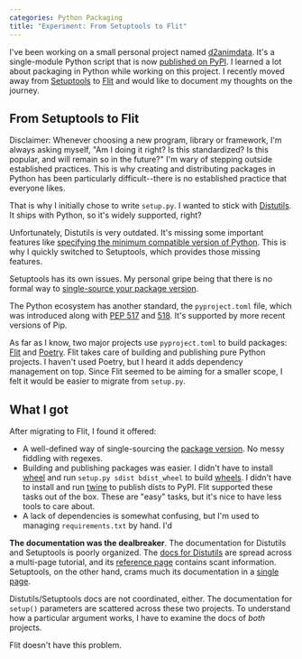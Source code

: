 ```yaml
---
categories: Python Packaging
title: "Experiment: From Setuptools to Flit"
---
```


I've been working on a small personal project named [d2animdata](https://github.com/pastelmind/d2animdata). It's a single-module Python script that is now [published on PyPI](https://pypi.org/project/d2animdata/). I learned a lot about packaging in Python while working on this project. I recently moved away from [Setuptools] to [Flit] and would like to document my thoughts on the journey.

[distutils]: https://docs.python.org/3/distutils/
[setuptools]: https://setuptools.readthedocs.io/
[flit]: https://flit.readthedocs.io/
[poetry]: https://poetry.eustace.io/

## From Setuptools to Flit

Disclaimer: Whenever choosing a new program, library or framework, I'm always asking myself, "Am I doing it right? Is this standardized? Is this popular, and will remain so in the future?" I'm wary of stepping outside established practices. This is why creating and distributing packages in Python has been particularly difficult--there is no established practice that everyone likes.

That is why I initially chose to write `setup.py`. I wanted to stick with [Distutils]. It ships with Python, so it's widely supported, right?

Unfortunately, Distutils is very outdated. It's missing some important features like [specifying the minimum compatible version of Python](https://stackoverflow.com/q/19534896/). This is why I quickly switched to Setuptools, which provides those missing features.

Setuptools has its own issues. My personal gripe being that there is no formal way to [single-source your package version](https://packaging.python.org/guides/single-sourcing-package-version/).

The Python ecosystem has another standard, the `pyproject.toml` file, which was introduced along with [PEP 517](https://www.python.org/dev/peps/pep-0517/) and [518](https://www.python.org/dev/peps/pep-0518/). It's supported by more recent versions of Pip.

As far as I know, two major projects use `pyproject.toml` to build packages: [Flit] and [Poetry]. Flit takes care of building and publishing pure Python projects. I haven't used Poetry, but I heard it adds dependency management on top. Since Flit seemed to be aiming for a smaller scope, I felt it would be easier to migrate from `setup.py`.

## What I got

After migrating to Flit, I found it offered:

- A well-defined way of single-sourcing the [package version](https://flit.readthedocs.io/en/latest/index.html#usage). No messy fiddling with regexes.
- Building and publishing packages was easier. I didn't have to install [wheel] and run `setup.py sdist bdist_wheel` to build [wheels](https://pythonwheels.com/). I didn't have to install and run [twine] to publish dists to PyPI. Flit supported these tasks out of the box. These are "easy" tasks, but it's nice to have less tools to care about.
- A lack of dependencies is somewhat confusing, but I'm used to managing `requirements.txt` by hand. I'd

**The documentation was the dealbreaker**. The documentation for Distutils and Setuptools is poorly organized. The [docs for Distutils](https://docs.python.org/3/distutils/) are spread across a multi-page tutorial, and its [reference page](https://docs.python.org/3/distutils/apiref.html) contains scant information. Setuptools, on the other hand, crams much its documentation in a [single page](https://setuptools.readthedocs.io/en/latest/setuptools.html).

Distutils/Setuptools docs are not coordinated, either. The documentation for `setup()` parameters are scattered across these two projects. To understand how a particular argument works, I have to examine the docs of _both_ projects.

Flit doesn't have this problem.

[wheel]: https://pypi.org/project/wheel/
[twine]: https://pypi.org/project/twine/
